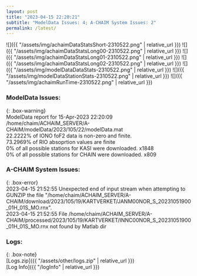 ```yaml
---
layout: post
title: "2023-04-15 22:20:21"
subtitle: "ModelData Issues: 4; A-CHAIM System Issues: 2"
permalink: /latest/
---
```


![]({{ "/assets/img/achaimDataStatsShort-2310522.png" | relative_url }})
![]({{ "/assets/img/achaimDataStatsLong00-2310522.png" | relative_url }})
![]({{ "/assets/img/achaimDataStatsLong01-2310522.png" | relative_url }})
![]({{ "/assets/img/achaimDataStatsLong02-2310522.png" | relative_url }})
![]({{ "/assets/img/modelDataDataStats-2310522.png" | relative_url }})
![]({{ "/assets/img/modelDataStationStats-2310522.png" | relative_url }})
![]({{ "/assets/img/achaimRunTime-2310522.png" | relative_url }})


### ModelData Issues:  
  
{: .box-warning}  
 ModelData report for 15-Apr-2023 22:20:09   
 /home/chaim/ACHAIM_SERVER/A-CHAIM/modelData/2023/105/22/modelData.mat   
 22.2222% of IONO foF2 data is non-zero and finite.   
 73.2969% of RIO absoprtion values are finite   
 0% of all possible stations for KASI were downloaded. x1848   
 0% of all possible stations for CHAIN were downloaded. x809   
  
### A-CHAIM System Issues:  
  
{: .box-error}  
2023-04-15 21:52:55 Unexpected end of input stream when attempting to GUNZIP the file "/home/chaim/ACHAIM_SERVER/A-CHAIM/download/2023/105/19/KARTVERKET/JANM00NOR_S_20231051900_01H_01S_MO.rnx".  
2023-04-15 21:52:55 File /home/chaim/ACHAIM_SERVER/A-CHAIM/processed/2023/105/19/KARTVERKET/INNC00NOR_S_20231051900_01H_01S_MO.rnx not found by Matlab dir  

### Logs:  
  
{: .box-note}  
[Logs.zip]({{ "/assets/other/logs.zip" | relative_url }})  
[Log Info]({{ "/logInfo" | relative_url }})  
